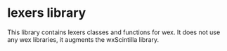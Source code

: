 # lexers library

This library contains lexers classes and functions for wex.
It does not use any wex libraries, it augments the wxScintilla library.
